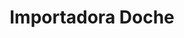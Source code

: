 ---
title: "Importadora Doche"
url: /barrios-unidos/importadora-doche/
shop: piezas de automóviles
---